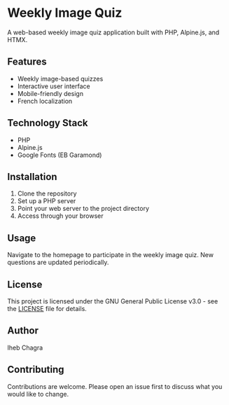 # Weekly Image Quiz

A web-based weekly image quiz application built with PHP, Alpine.js, and HTMX.

## Features

- Weekly image-based quizzes
- Interactive user interface
- Mobile-friendly design
- French localization

## Technology Stack

- PHP
- Alpine.js
- Google Fonts (EB Garamond)

## Installation

1. Clone the repository
2. Set up a PHP server
3. Point your web server to the project directory
4. Access through your browser

## Usage

Navigate to the homepage to participate in the weekly image quiz. New questions are updated periodically.

## License

This project is licensed under the GNU General Public License v3.0 - see the [LICENSE](LICENSE) file for details.

## Author

Iheb Chagra

## Contributing

Contributions are welcome. Please open an issue first to discuss what you would like to change.
